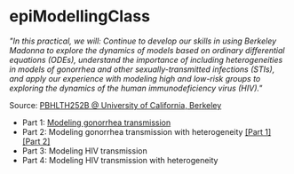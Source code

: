 # epiModellingClass


_"In this practical, we will: Continue to develop our skills in using Berkeley Madonna to explore the dynamics of models based on ordinary differential equations (ODEs), understand the importance of including heterogeneities in models of gonorrhea and other sexually-transmitted infections (STIs), and apply our experience with modeling high and low-risk groups to exploring the dynamics of the human immunodeficiency virus (HIV)."_

Source: [PBHLTH252B @ University of California, Berkeley](https://www.marshalllab.com/courses.html)

* Part 1: [Modeling gonorrhea transmission](https://github.com/Chipdelmal/epiModellingClass/blob/master/Practical03/Gonorrhea_Simple.ipynb)
* Part 2: Modeling gonorrhea transmission with heterogeneity [[Part 1]](https://github.com/Chipdelmal/epiModellingClass/blob/master/Practical03/Gonorrhea_Heterogeneous.ipynb) [[Part 2]](https://github.com/Chipdelmal/epiModellingClass/blob/master/Practical03/Gonorrhea_HeterogeneousB.ipynb)
* Part 3: Modeling HIV transmission
* Part 4: Modeling HIV transmission with heterogeneity
